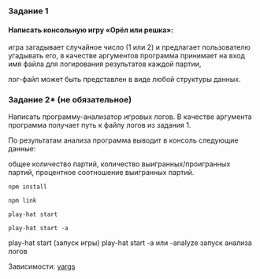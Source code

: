### Задание 1
#### Написать консольную игру «Орёл или решка»:

игра загадывает случайное число (1 или 2) и предлагает пользователю угадывать его,
в качестве аргументов программа принимает на вход имя файла для логирования результатов каждой партии,

лог-файл может быть представлен в виде любой структуры данных.

### Задание 2* (не обязательное)

Написать программу-анализатор игровых логов. В качестве аргумента программа получает путь к файлу логов из задания 1.

По результатам анализа программа выводит в консоль следующие данные:

общее количество партий,
количество выигранных/проигранных партий,
процентное соотношение выигранных партий.

```npm install```

```npm link```

```play-hat start```

```play-hat start -a```


play-hat start (запуск игры)
play-hat start -a или -analyze запуск анализа логов

Зависимости:
[yargs](https://www.npmjs.com/package/yargs)
